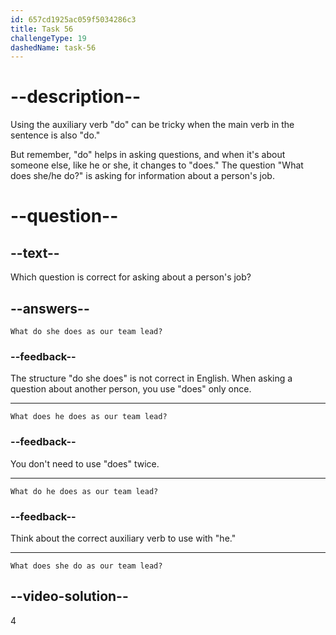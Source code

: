 ```yaml
---
id: 657cd1925ac059f5034286c3
title: Task 56
challengeType: 19
dashedName: task-56
---
```


# --description--

Using the auxiliary verb "do" can be tricky when the main verb in the sentence is also "do." 

But remember, "do" helps in asking questions, and when it's about someone else, like he or she, it changes to "does." The question "What does she/he do?" is asking for information about a person's job.

# --question--

## --text--

Which question is correct for asking about a person's job?

## --answers--

`What do she does as our team lead?`

### --feedback--

The structure "do she does" is not correct in English. When asking a question about another person, you use "does" only once. 

---

`What does he does as our team lead?`

### --feedback--

You don't need to use "does" twice. 

---

`What do he does as our team lead?`

### --feedback--

Think about the correct auxiliary verb to use with "he."

---

`What does she do as our team lead?`

## --video-solution--

4
